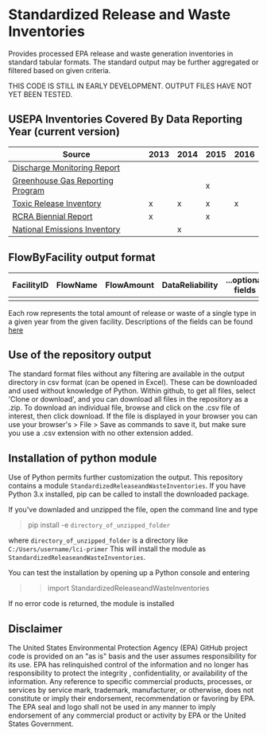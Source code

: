# Standardized Release and Waste Inventories
Provides processed EPA release and waste generation inventories in standard tabular formats. 
The standard output may be further aggregated or filtered based on given criteria. 

THIS CODE IS STILL IN EARLY DEVELOPMENT. OUTPUT FILES HAVE NOT YET BEEN TESTED.

## USEPA Inventories Covered By Data Reporting Year (current version)
|Source|2013|2014|2015|2016|
|--|--|--|--|--|
|[Discharge Monitoring Report](https://echo.epa.gov/tools/data-downloads/icis-npdes-dmr-and-limit-data-set)|||||
|[Greenhouse Gas Reporting Program](https://www.epa.gov/ghgreporting)|||x||
|[Toxic Release Inventory](https://www.epa.gov/toxics-release-inventory-tri-program)|x|x|x|x|
|[RCRA Biennial Report](https://www.epa.gov/hwgenerators/biennial-hazardous-waste-report)|x||x||
|[National Emissions Inventory](https://www.epa.gov/air-emissions-inventories/national-emissions-inventory-nei)||x|||

## FlowByFacility output format
|FacilityID|FlowName|FlowAmount|DataReliability|...optional fields|
|--|--|--|--|--|
| | | | | |

Each row represents the total amount of release or waste of a single type in a given year from the given facility.
Descriptions of the fields can be found [here](FlowByFacilityFormat.md)

## Use of the repository output
The standard format files without any filtering are available in the output directory in csv format (can be opened in Excel). These can be downloaded and used without knowledge of Python.
Within github, to get all files, select 'Clone or download', and you can download all files in the repository as a .zip.
To download an individual file, browse and click on the .csv file of interest, then click download. 
If the file is displayed in your browser you can use your browser's > File > Save as 
commands to save it, but make sure you use a .csv extension with no other extension added.

## Installation of python module
Use of Python permits further customization the output.
This repository contains a module `StandardizedReleaseandWasteInventories`. If you have Python 3.x installed, 
pip can be called to install the downloaded package. 

If you've downladed and unzipped the file, open the command line and type
>pip install -e `directory_of_unzipped_folder`

where `directory_of_unzipped_folder` is a directory like `C:/Users/username/lci-primer`
This will install the module as `StandardizedReleaseandWasteInventories`.

You can test the installation by opening up a Python console and entering
>> import StandardizedReleaseandWasteInventories

If no error code is returned, the module is installed

## Disclaimer
The United States Environmental Protection Agency (EPA) GitHub project code is provided on an "as is" basis 
and the user assumes responsibility for its use.  EPA has relinquished control of the information and no longer 
has responsibility to protect the integrity , confidentiality, or availability of the information. 
Any reference to specific commercial products, processes, or services by service mark, trademark, manufacturer, 
or otherwise, does not constitute or imply their endorsement, recommendation or favoring by EPA.  
The EPA seal and logo shall not be used in any manner to imply endorsement of any commercial product or activity 
by EPA or the United States Government.
